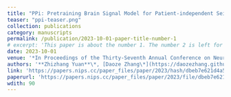 ```yaml
---
title: "PPi: Pretraining Brain Signal Model for Patient-independent Seizure Detection"
teaser: "ppi-teaser.png"
collection: publications
category: manuscripts
permalink: /publication/2023-10-01-paper-title-number-1
# excerpt: 'This paper is about the number 1. The number 2 is left for future work.'
date: 2023-10-01
venue: '*In Proceedings of the Thirty-Seventh Annual Conference on Neural Information Processing Systems*'
authors: '**Zhizhang Yuan**\*, [Daoze Zhang\*](https://daozezhang.github.io/), [Yang Yang](http://yangy.org/), [Junru Chen](https://mrnobodycali.github.io/), Yafeng Li (\*: equal contribution)'
link: 'https://papers.nips.cc/paper_files/paper/2023/hash/dbeb7e621d4a554069a6a775da0f7273-Abstract-Conference.html'
paperurl: 'https://papers.nips.cc/paper_files/paper/2023/file/dbeb7e621d4a554069a6a775da0f7273-Paper-Conference.pdf'
wdith: 90
---
```

